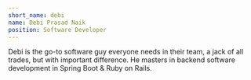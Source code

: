 ```yaml
---
short_name: debi
name: Debi Prasad Naik
position: Software Developer
---
```

Debi is the go-to software guy everyone needs in their team, a jack of all trades, but with important difference. He masters in backend software development in Spring Boot & Ruby on Rails. 
